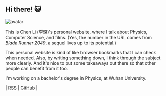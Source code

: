 ## Hi there! 😺

<img class="avatar" src="https://avatars.githubusercontent.com/u/122166030?s=400&v=4" alt="avatar">

This is Chen Li (李琛)'s personal website, where I talk about Physics, Computer Science, and films. (Yes, the number in the URL comes from _Blade Runner 2049_, a sequel lives up to its potential.)

This personal website is kind of like browser bookmarks that I can check when needed. Also, by writing something down, I think through the subject more clearly. And it's nice to put some takeaways out there so that other people can benefit from it too.

I'm working on a bachelor's degree in Physics, at Wuhan University.

| [RSS](https://chenli2049.github.io/atom.xml) | [GitHub](https://github.com/ChenLi2049) |
